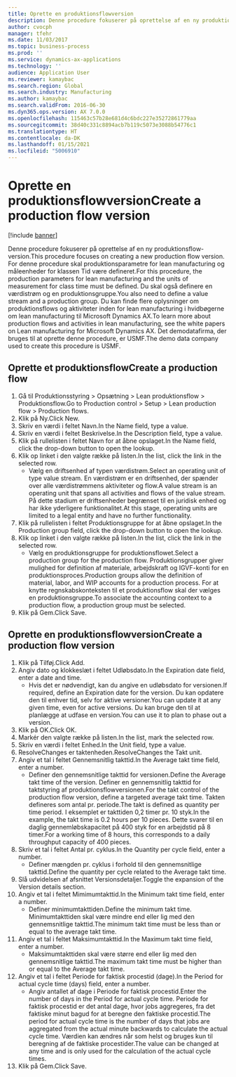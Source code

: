 ```yaml
---
title: Oprette en produktionsflowversion
description: Denne procedure fokuserer på oprettelse af en ny produktionsflow-version.
author: cvocph
manager: tfehr
ms.date: 11/03/2017
ms.topic: business-process
ms.prod: ''
ms.service: dynamics-ax-applications
ms.technology: ''
audience: Application User
ms.reviewer: kamaybac
ms.search.region: Global
ms.search.industry: Manufacturing
ms.author: kamaybac
ms.search.validFrom: 2016-06-30
ms.dyn365.ops.version: AX 7.0.0
ms.openlocfilehash: 115463c57b28e681d4c6bdc227e35272861779aa
ms.sourcegitcommit: 38d40c331c8894acb7b119c5073e3088b54776c1
ms.translationtype: HT
ms.contentlocale: da-DK
ms.lasthandoff: 01/15/2021
ms.locfileid: "5006910"
---
```

# <a name="create-a-production-flow-version"></a><span data-ttu-id="f6aaa-103">Oprette en produktionsflowversion</span><span class="sxs-lookup"><span data-stu-id="f6aaa-103">Create a production flow version</span></span>

[!include [banner](../../includes/banner.md)]

<span data-ttu-id="f6aaa-104">Denne procedure fokuserer på oprettelse af en ny produktionsflow-version.</span><span class="sxs-lookup"><span data-stu-id="f6aaa-104">This procedure focuses on creating a new production flow version.</span></span> <span data-ttu-id="f6aaa-105">For denne procedure skal produktionsparametre for lean manufacturing og måleenheder for klassen Tid være defineret.</span><span class="sxs-lookup"><span data-stu-id="f6aaa-105">For this procedure, the production parameters for lean manufacturing and the units of measurement for class time must be defined.</span></span> <span data-ttu-id="f6aaa-106">Du skal også definere en værdistrøm og en produktionsgruppe.</span><span class="sxs-lookup"><span data-stu-id="f6aaa-106">You also need to define a value stream and a production group.</span></span> <span data-ttu-id="f6aaa-107">Du kan finde flere oplysninger om produktionsflows og aktiviteter inden for lean manufacturing i hvidbøgerne om lean manufacturing til Microsoft Dynamics AX.</span><span class="sxs-lookup"><span data-stu-id="f6aaa-107">To learn more about production flows and activities in lean manufacturing, see the white papers on Lean manufacturing for Microsoft Dynamics AX.</span></span> <span data-ttu-id="f6aaa-108">Det demodatafirma, der bruges til at oprette denne procedure, er USMF.</span><span class="sxs-lookup"><span data-stu-id="f6aaa-108">The demo data company used to create this procedure is USMF.</span></span>


## <a name="create-a-production-flow"></a><span data-ttu-id="f6aaa-109">Oprette et produktionsflow</span><span class="sxs-lookup"><span data-stu-id="f6aaa-109">Create a production flow</span></span>
1. <span data-ttu-id="f6aaa-110">Gå til Produktionsstyring > Opsætning > Lean produktionsflow > Produktionsflow.</span><span class="sxs-lookup"><span data-stu-id="f6aaa-110">Go to Production control > Setup > Lean production flow > Production flows.</span></span>
2. <span data-ttu-id="f6aaa-111">Klik på Ny.</span><span class="sxs-lookup"><span data-stu-id="f6aaa-111">Click New.</span></span>
3. <span data-ttu-id="f6aaa-112">Skriv en værdi i feltet Navn.</span><span class="sxs-lookup"><span data-stu-id="f6aaa-112">In the Name field, type a value.</span></span>
4. <span data-ttu-id="f6aaa-113">Skriv en værdi i feltet Beskrivelse.</span><span class="sxs-lookup"><span data-stu-id="f6aaa-113">In the Description field, type a value.</span></span>
5. <span data-ttu-id="f6aaa-114">Klik på rullelisten i feltet Navn for at åbne opslaget.</span><span class="sxs-lookup"><span data-stu-id="f6aaa-114">In the Name field, click the drop-down button to open the lookup.</span></span>
6. <span data-ttu-id="f6aaa-115">Klik op linket i den valgte række på listen.</span><span class="sxs-lookup"><span data-stu-id="f6aaa-115">In the list, click the link in the selected row.</span></span>
    * <span data-ttu-id="f6aaa-116">Vælg en driftsenhed af typen værdistrøm.</span><span class="sxs-lookup"><span data-stu-id="f6aaa-116">Select an operating unit of type value stream.</span></span> <span data-ttu-id="f6aaa-117">En værdistrøm er en driftsenhed, der spænder over alle værdistrømmens aktiviteter og flow.</span><span class="sxs-lookup"><span data-stu-id="f6aaa-117">A value stream is an operating unit that spans all activities and flows of the value stream.</span></span> <span data-ttu-id="f6aaa-118">På dette stadium er driftsenheder begrænset til en juridisk enhed og har ikke yderligere funktionalitet.</span><span class="sxs-lookup"><span data-stu-id="f6aaa-118">At this stage, operating units are limited to a legal entity and have no further functionality.</span></span>  
7. <span data-ttu-id="f6aaa-119">Klik på rullelisten i feltet Produktionsgruppe for at åbne opslaget.</span><span class="sxs-lookup"><span data-stu-id="f6aaa-119">In the Production group field, click the drop-down button to open the lookup.</span></span>
8. <span data-ttu-id="f6aaa-120">Klik op linket i den valgte række på listen.</span><span class="sxs-lookup"><span data-stu-id="f6aaa-120">In the list, click the link in the selected row.</span></span>
    * <span data-ttu-id="f6aaa-121">Vælg en produktionsgruppe for produktionsflowet.</span><span class="sxs-lookup"><span data-stu-id="f6aaa-121">Select a production group for the production flow.</span></span> <span data-ttu-id="f6aaa-122">Produktionsgrupper giver mulighed for definition af materiale, arbejdskraft og IGVF-konti for en produktionsproces.</span><span class="sxs-lookup"><span data-stu-id="f6aaa-122">Production groups allow the definition of material, labor, and WIP accounts for a production process.</span></span> <span data-ttu-id="f6aaa-123">For at knytte regnskabskonteksten til et produktionsflow skal der vælges en produktionsgruppe.</span><span class="sxs-lookup"><span data-stu-id="f6aaa-123">To associate the accounting context to a production flow, a production group must be selected.</span></span>  
9. <span data-ttu-id="f6aaa-124">Klik på Gem.</span><span class="sxs-lookup"><span data-stu-id="f6aaa-124">Click Save.</span></span>

## <a name="create-a-production-flow-version"></a><span data-ttu-id="f6aaa-125">Oprette en produktionsflowversion</span><span class="sxs-lookup"><span data-stu-id="f6aaa-125">Create a production flow version</span></span>
1. <span data-ttu-id="f6aaa-126">Klik på Tilføj.</span><span class="sxs-lookup"><span data-stu-id="f6aaa-126">Click Add.</span></span>
2. <span data-ttu-id="f6aaa-127">Angiv dato og klokkeslæt i feltet Udløbsdato.</span><span class="sxs-lookup"><span data-stu-id="f6aaa-127">In the Expiration date field, enter a date and time.</span></span>
    * <span data-ttu-id="f6aaa-128">Hvis det er nødvendigt, kan du angive en udløbsdato for versionen.</span><span class="sxs-lookup"><span data-stu-id="f6aaa-128">If required, define an Expiration date for the version.</span></span> <span data-ttu-id="f6aaa-129">Du kan opdatere den til enhver tid, selv for aktive versioner.</span><span class="sxs-lookup"><span data-stu-id="f6aaa-129">You can update it at any given time, even for active versions.</span></span> <span data-ttu-id="f6aaa-130">Du kan bruge den til at planlægge at udfase en version.</span><span class="sxs-lookup"><span data-stu-id="f6aaa-130">You can use it to plan to phase out a version.</span></span>  
3. <span data-ttu-id="f6aaa-131">Klik på OK.</span><span class="sxs-lookup"><span data-stu-id="f6aaa-131">Click OK.</span></span>
4. <span data-ttu-id="f6aaa-132">Markér den valgte række på listen.</span><span class="sxs-lookup"><span data-stu-id="f6aaa-132">In the list, mark the selected row.</span></span>
5. <span data-ttu-id="f6aaa-133">Skriv en værdi i feltet Enhed.</span><span class="sxs-lookup"><span data-stu-id="f6aaa-133">In the Unit field, type a value.</span></span>
6. <span data-ttu-id="f6aaa-134">ResolveChanges er taktenheden.</span><span class="sxs-lookup"><span data-stu-id="f6aaa-134">ResolveChanges the Takt unit.</span></span>
7. <span data-ttu-id="f6aaa-135">Angiv et tal i feltet Gennemsnitlig takttid.</span><span class="sxs-lookup"><span data-stu-id="f6aaa-135">In the Average takt time field, enter a number.</span></span>
    * <span data-ttu-id="f6aaa-136">Definer den gennemsnitlige takttid for versionen.</span><span class="sxs-lookup"><span data-stu-id="f6aaa-136">Define the Average takt time of the version.</span></span> <span data-ttu-id="f6aaa-137">Definer en gennemsnitlig takttid for taktstyring af produktionsflowversionen.</span><span class="sxs-lookup"><span data-stu-id="f6aaa-137">For the takt control of the production flow version, define a targeted average takt time.</span></span> <span data-ttu-id="f6aaa-138">Takten defineres som antal pr. periode.</span><span class="sxs-lookup"><span data-stu-id="f6aaa-138">The takt is defined as quantity per time period.</span></span> <span data-ttu-id="f6aaa-139">I eksemplet er takttiden 0,2 timer pr. 10 styk.</span><span class="sxs-lookup"><span data-stu-id="f6aaa-139">In the example, the takt time is 0.2 hours per 10 pieces.</span></span> <span data-ttu-id="f6aaa-140">Dette svarer til en daglig gennemløbskapacitet på 400 styk for en arbejdstid på 8 timer.</span><span class="sxs-lookup"><span data-stu-id="f6aaa-140">For a working time of 8 hours, this corresponds to a daily throughput capacity of 400 pieces.</span></span>  
8. <span data-ttu-id="f6aaa-141">Skriv et tal i feltet Antal pr. cyklus.</span><span class="sxs-lookup"><span data-stu-id="f6aaa-141">In the Quantity per cycle field, enter a number.</span></span>
    * <span data-ttu-id="f6aaa-142">Definer mængden pr. cyklus i forhold til den gennemsnitlige takttid.</span><span class="sxs-lookup"><span data-stu-id="f6aaa-142">Define the quantity per cycle related to the Average takt time.</span></span>  
9. <span data-ttu-id="f6aaa-143">Slå udvidelsen af afsnittet Versionsdetaljer.</span><span class="sxs-lookup"><span data-stu-id="f6aaa-143">Toggle the expansion of the Version details section.</span></span>
10. <span data-ttu-id="f6aaa-144">Angiv et tal i feltet Mimimumtakttid.</span><span class="sxs-lookup"><span data-stu-id="f6aaa-144">In the Minimum takt time field, enter a number.</span></span>
    * <span data-ttu-id="f6aaa-145">Definer minimumtakttiden.</span><span class="sxs-lookup"><span data-stu-id="f6aaa-145">Define the minimum takt time.</span></span> <span data-ttu-id="f6aaa-146">Minimumtakttiden skal være mindre end eller lig med den gennemsnitlige takttid.</span><span class="sxs-lookup"><span data-stu-id="f6aaa-146">The minimum takt time must be less than or equal to the average takt time.</span></span>  
11. <span data-ttu-id="f6aaa-147">Angiv et tal i feltet Maksimumtakttid.</span><span class="sxs-lookup"><span data-stu-id="f6aaa-147">In the Maximum takt time field, enter a number.</span></span>
    * <span data-ttu-id="f6aaa-148">Maksimumtakttiden skal være større end eller lig med den gennemsnitlige takttid.</span><span class="sxs-lookup"><span data-stu-id="f6aaa-148">The maximum takt time must be higher than or equal to the Average takt time.</span></span>  
12. <span data-ttu-id="f6aaa-149">Angiv et tal i feltet Periode for faktisk procestid (dage).</span><span class="sxs-lookup"><span data-stu-id="f6aaa-149">In the Period for actual cycle time (days) field, enter a number.</span></span>
    * <span data-ttu-id="f6aaa-150">Angiv antallet af dage i Periode for faktisk procestid.</span><span class="sxs-lookup"><span data-stu-id="f6aaa-150">Enter the number of days in the Period for actual cycle time.</span></span> <span data-ttu-id="f6aaa-151">Periode for faktisk procestid er det antal dage, hvor jobs aggregeres, fra det faktiske minut bagud for at beregne den faktiske procestid.</span><span class="sxs-lookup"><span data-stu-id="f6aaa-151">The period for actual cycle time is the number of days that jobs are aggregated from the actual minute backwards to calculate the actual cycle time.</span></span> <span data-ttu-id="f6aaa-152">Værdien kan ændres når som helst og bruges kun til beregning af de faktiske procestider.</span><span class="sxs-lookup"><span data-stu-id="f6aaa-152">The value can be changed at any time and is only used for the calculation of the actual cycle times.</span></span>  
13. <span data-ttu-id="f6aaa-153">Klik på Gem.</span><span class="sxs-lookup"><span data-stu-id="f6aaa-153">Click Save.</span></span>

